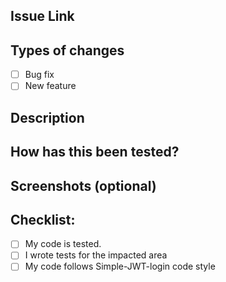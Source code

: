 
## Issue Link
<!-- please add issue link -->

## Types of changes
- [ ] Bug fix
- [ ] New feature

## Description
<!-- Please describe what you have changed or added -->

## How has this been tested?
<!-- Please describe in detail how you tested your changes. -->
<!-- Include details of your testing environment, tests ran to see how -->
<!-- your change affects other areas of the code, etc. -->

## Screenshots (optional)
<!-- Please provide some screenshots of your tests -->

## Checklist:
- [ ] My code is tested.
- [ ] I wrote tests for the impacted area
- [ ] My code follows Simple-JWT-login code style